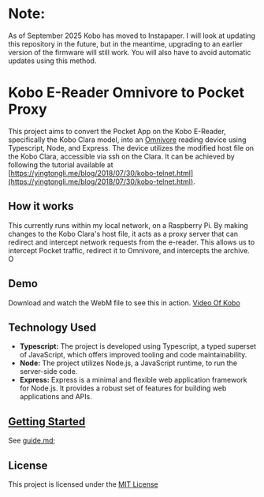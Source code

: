 # Note:
As of September 2025 Kobo has moved to Instapaper. I will look at updating this repository in the future, but in the meantime, upgrading to an earlier version of the firmware will still work. You will also have to avoid automatic updates using this method. 

# Kobo E-Reader Omnivore to Pocket Proxy

This project aims to convert the Pocket App on the Kobo E-Reader, specifically the Kobo Clara model, into an [Omnivore](https://github.com/omnivore-app/omnivore/) reading device using Typescript, Node, and Express. The device utilizes the modified host file on the Kobo Clara, accessible via ssh on the Clara. It can be achieved by following the tutorial available at [https://yingtongli.me/blog/2018/07/30/kobo-telnet.html](https://yingtongli.me/blog/2018/07/30/kobo-telnet.html).

## How it works

This currently runs  within my local network, on a Raspberry Pi. By making changes to the Kobo Clara's host file, it acts as a proxy server that can redirect and intercept network requests from the e-reader. This allows us to intercept Pocket traffic, redirect it to Omnivore, and intercepts the archive. O

## Demo 

Download and watch the WebM file to see this in action.
[Video Of Kobo](./docs/result1687943216.webm)

## Technology Used

- **Typescript:** The project is developed using Typescript, a typed superset of JavaScript, which offers improved tooling and code maintainability.
- **Node:** The project utilizes Node.js, a JavaScript runtime, to run the server-side code.
- **Express:** Express is a minimal and flexible web application framework for Node.js. It provides a robust set of features for building web applications and APIs.

## [Getting Started](./guide.md)

See [guide.md](./guide.md);

## License

This project is licensed under the [MIT License](LICENSE)
